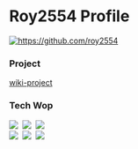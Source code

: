 <h1>Roy2554 Profile</h1>

<!-- [![roy2554's GitHub stats](https://github-readme-stats.vercel.app/api?username=roy2554&theme=dark)](https://github.com/anuraghazra/github-readme-stats)   -->
<!-- [![Top Langs](https://github-readme-stats.vercel.app/api/top-langs/?username=roy2554&hide=html,css,scss&layout=compact&theme=dark)](https://github.com/anuraghazra/github-readme-stats)  
<br /> -->
<a href="https://github.com/roy2554">
<img src="https://img.shields.io/badge/-roy2554-black?style=flat-square&logo=github&link=https://github.com/roy2554" alt="https://github.com/roy2554"/>
</a> 

### Project
[wiki-project](https://github.com/roy2554/wiki-project)

### Tech Wop

<img src="https://img.shields.io/badge/Python-black?style=flat-square&logo=Python&logoColor=white&link=https://www.python.org/"/></a>&nbsp;
<img src="https://img.shields.io/badge/-Clang-black?style=flat-square&logo=c&logoColor=white" />&nbsp;
<img src="https://img.shields.io/badge/-JavaScript-black?style=flat-square&logo=javascript&logoColor=white" />  
<img src="https://img.shields.io/badge/-React-black?style=flat-square&logo=react&logoColor=white" />&nbsp;
<img src="https://img.shields.io/badge/-Next.js-black?style=flat-square&logo=next.js&logoColor=white" />&nbsp;
<img src="https://img.shields.io/badge/-Express-black?style=flat-square&logo=express&logoColor=white" />  

<!---
roy2554/roy2554 is a ✨ special ✨ repository because its `README.md` (this file) appears on your GitHub profile.
You can click the Preview link to take a look at your changes.
--->
